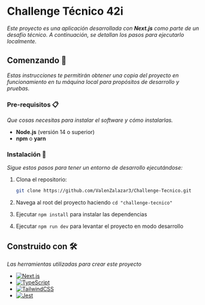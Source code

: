 # Challenge Técnico 42i

_Este proyecto es una aplicación desarrollada con **Next.js** como parte de un desafío técnico. A continuación, se detallan los pasos para ejecutarlo localmente._

## Comenzando 🚀

_Estas instrucciones te permitirán obtener una copia del proyecto en funcionamiento en tu máquina local para propósitos de desarrollo y pruebas._

### Pre-requisitos 📋

_Que cosas necesitas para instalar el software y cómo instalarlas._

- **Node.js** (versión 14 o superior)
- **npm** o **yarn**

### Instalación 🔧

_Sigue estos pasos para tener un entorno de desarrollo ejecutándose:_

1. Clona el repositorio:

   ```bash
   git clone https://github.com/ValenZalazar3/Challenge-Tecnico.git

   ```

2. Navega al root del proyecto haciendo `cd "challenge-tecnico"`
3. Ejecutar `npm install` para instalar las dependencias
4. Ejecutar `npm run dev` para levantar el proyecto en modo desarrollo

## Construido con 🛠️

_Las herramientas utilizadas para crear este proyecto_

- [![Next.js](https://img.shields.io/badge/Next.js-black?logo=next.js&logoColor=white)](https://nextjs.org/)
- [![TypeScript](https://img.shields.io/badge/TypeScript-3178C6?logo=typescript&logoColor=fff)](https://www.typescriptlang.org/)
- [![TailwindCSS](https://img.shields.io/badge/Tailwind%20CSS-%2338B2AC.svg?logo=tailwind-css&logoColor=white)](https://tailwindcss.com/)
- [![Jest](https://img.shields.io/badge/Jest-C21325?logo=jest&logoColor=fff)](https://jestjs.io/)
